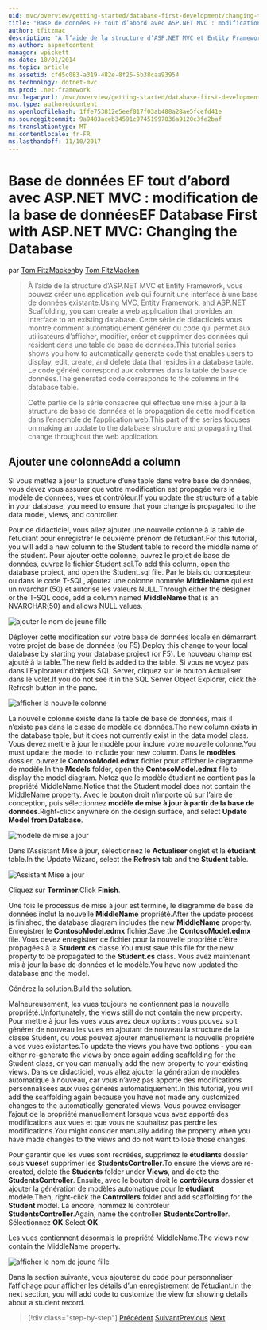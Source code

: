 ```yaml
---
uid: mvc/overview/getting-started/database-first-development/changing-the-database
title: "Base de données EF tout d’abord avec ASP.NET MVC : modification de la base de données | Documents Microsoft"
author: tfitzmac
description: "À l’aide de la structure d’ASP.NET MVC et Entity Framework, vous pouvez créer une application web qui fournit une interface à une base de données existante. Ce didacticiel seri..."
ms.author: aspnetcontent
manager: wpickett
ms.date: 10/01/2014
ms.topic: article
ms.assetid: cfd5c083-a319-482e-8f25-5b38caa93954
ms.technology: dotnet-mvc
ms.prod: .net-framework
msc.legacyurl: /mvc/overview/getting-started/database-first-development/changing-the-database
msc.type: authoredcontent
ms.openlocfilehash: 1ffe753812e5eef817f03ab488a28ae5fcefd41e
ms.sourcegitcommit: 9a9483aceb34591c97451997036a9120c3fe2baf
ms.translationtype: MT
ms.contentlocale: fr-FR
ms.lasthandoff: 11/10/2017
---
```

<a name="ef-database-first-with-aspnet-mvc-changing-the-database"></a><span data-ttu-id="1be24-104">Base de données EF tout d’abord avec ASP.NET MVC : modification de la base de données</span><span class="sxs-lookup"><span data-stu-id="1be24-104">EF Database First with ASP.NET MVC: Changing the Database</span></span>
====================
<span data-ttu-id="1be24-105">par [Tom FitzMacken](https://github.com/tfitzmac)</span><span class="sxs-lookup"><span data-stu-id="1be24-105">by [Tom FitzMacken](https://github.com/tfitzmac)</span></span>

> <span data-ttu-id="1be24-106">À l’aide de la structure d’ASP.NET MVC et Entity Framework, vous pouvez créer une application web qui fournit une interface à une base de données existante.</span><span class="sxs-lookup"><span data-stu-id="1be24-106">Using MVC, Entity Framework, and ASP.NET Scaffolding, you can create a web application that provides an interface to an existing database.</span></span> <span data-ttu-id="1be24-107">Cette série de didacticiels vous montre comment automatiquement générer du code qui permet aux utilisateurs d’afficher, modifier, créer et supprimer des données qui résident dans une table de base de données.</span><span class="sxs-lookup"><span data-stu-id="1be24-107">This tutorial series shows you how to automatically generate code that enables users to display, edit, create, and delete data that resides in a database table.</span></span> <span data-ttu-id="1be24-108">Le code généré correspond aux colonnes dans la table de base de données.</span><span class="sxs-lookup"><span data-stu-id="1be24-108">The generated code corresponds to the columns in the database table.</span></span>
> 
> <span data-ttu-id="1be24-109">Cette partie de la série consacrée qui effectue une mise à jour à la structure de base de données et la propagation de cette modification dans l’ensemble de l’application web.</span><span class="sxs-lookup"><span data-stu-id="1be24-109">This part of the series focuses on making an update to the database structure and propagating that change throughout the web application.</span></span>


## <a name="add-a-column"></a><span data-ttu-id="1be24-110">Ajouter une colonne</span><span class="sxs-lookup"><span data-stu-id="1be24-110">Add a column</span></span>

<span data-ttu-id="1be24-111">Si vous mettez à jour la structure d’une table dans votre base de données, vous devez vous assurer que votre modification est propagée vers le modèle de données, vues et contrôleur.</span><span class="sxs-lookup"><span data-stu-id="1be24-111">If you update the structure of a table in your database, you need to ensure that your change is propagated to the data model, views, and controller.</span></span>

<span data-ttu-id="1be24-112">Pour ce didacticiel, vous allez ajouter une nouvelle colonne à la table de l’étudiant pour enregistrer le deuxième prénom de l’étudiant.</span><span class="sxs-lookup"><span data-stu-id="1be24-112">For this tutorial, you will add a new column to the Student table to record the middle name of the student.</span></span> <span data-ttu-id="1be24-113">Pour ajouter cette colonne, ouvrez le projet de base de données, ouvrez le fichier Student.sql.</span><span class="sxs-lookup"><span data-stu-id="1be24-113">To add this column, open the database project, and open the Student.sql file.</span></span> <span data-ttu-id="1be24-114">Par le biais du concepteur ou dans le code T-SQL, ajoutez une colonne nommée **MiddleName** qui est un nvarchar (50) et autorise les valeurs NULL.</span><span class="sxs-lookup"><span data-stu-id="1be24-114">Through either the designer or the T-SQL code, add a column named **MiddleName** that is an NVARCHAR(50) and allows NULL values.</span></span>

![ajouter le nom de jeune fille](changing-the-database/_static/image1.png)

<span data-ttu-id="1be24-116">Déployer cette modification sur votre base de données locale en démarrant votre projet de base de données (ou F5).</span><span class="sxs-lookup"><span data-stu-id="1be24-116">Deploy this change to your local database by starting your database project (or F5).</span></span> <span data-ttu-id="1be24-117">Le nouveau champ est ajouté à la table.</span><span class="sxs-lookup"><span data-stu-id="1be24-117">The new field is added to the table.</span></span> <span data-ttu-id="1be24-118">Si vous ne voyez pas dans l’Explorateur d’objets SQL Server, cliquez sur le bouton Actualiser dans le volet.</span><span class="sxs-lookup"><span data-stu-id="1be24-118">If you do not see it in the SQL Server Object Explorer, click the Refresh button in the pane.</span></span>

![afficher la nouvelle colonne](changing-the-database/_static/image2.png)

<span data-ttu-id="1be24-120">La nouvelle colonne existe dans la table de base de données, mais il n’existe pas dans la classe de modèle de données.</span><span class="sxs-lookup"><span data-stu-id="1be24-120">The new column exists in the database table, but it does not currently exist in the data model class.</span></span> <span data-ttu-id="1be24-121">Vous devez mettre à jour le modèle pour inclure votre nouvelle colonne.</span><span class="sxs-lookup"><span data-stu-id="1be24-121">You must update the model to include your new column.</span></span> <span data-ttu-id="1be24-122">Dans le **modèles** dossier, ouvrez le **ContosoModel.edmx** fichier pour afficher le diagramme de modèle.</span><span class="sxs-lookup"><span data-stu-id="1be24-122">In the **Models** folder, open the **ContosoModel.edmx** file to display the model diagram.</span></span> <span data-ttu-id="1be24-123">Notez que le modèle étudiant ne contient pas la propriété MiddleName.</span><span class="sxs-lookup"><span data-stu-id="1be24-123">Notice that the Student model does not contain the MiddleName property.</span></span> <span data-ttu-id="1be24-124">Avec le bouton droit n’importe où sur l’aire de conception, puis sélectionnez **modèle de mise à jour à partir de la base de données**.</span><span class="sxs-lookup"><span data-stu-id="1be24-124">Right-click anywhere on the design surface, and select **Update Model from Database**.</span></span>

![modèle de mise à jour](changing-the-database/_static/image3.png)

<span data-ttu-id="1be24-126">Dans l’Assistant Mise à jour, sélectionnez le **Actualiser** onglet et la **étudiant** table.</span><span class="sxs-lookup"><span data-stu-id="1be24-126">In the Update Wizard, select the **Refresh** tab and the **Student** table.</span></span>

![Assistant Mise à jour](changing-the-database/_static/image4.png)

<span data-ttu-id="1be24-128">Cliquez sur **Terminer**.</span><span class="sxs-lookup"><span data-stu-id="1be24-128">Click **Finish**.</span></span>

<span data-ttu-id="1be24-129">Une fois le processus de mise à jour est terminé, le diagramme de base de données inclut la nouvelle **MiddleName** propriété.</span><span class="sxs-lookup"><span data-stu-id="1be24-129">After the update process is finished, the database diagram includes the new **MiddleName** property.</span></span> <span data-ttu-id="1be24-130">Enregistrer le **ContosoModel.edmx** fichier.</span><span class="sxs-lookup"><span data-stu-id="1be24-130">Save the **ContosoModel.edmx** file.</span></span> <span data-ttu-id="1be24-131">Vous devez enregistrer ce fichier pour la nouvelle propriété d’être propagées à la **Student.cs** classe.</span><span class="sxs-lookup"><span data-stu-id="1be24-131">You must save this file for the new property to be propagated to the **Student.cs** class.</span></span> <span data-ttu-id="1be24-132">Vous avez maintenant mis à jour la base de données et le modèle.</span><span class="sxs-lookup"><span data-stu-id="1be24-132">You have now updated the database and the model.</span></span>

<span data-ttu-id="1be24-133">Générez la solution.</span><span class="sxs-lookup"><span data-stu-id="1be24-133">Build the solution.</span></span>

<span data-ttu-id="1be24-134">Malheureusement, les vues toujours ne contiennent pas la nouvelle propriété.</span><span class="sxs-lookup"><span data-stu-id="1be24-134">Unfortunately, the views still do not contain the new property.</span></span> <span data-ttu-id="1be24-135">Pour mettre à jour les vues vous avez deux options : vous pouvez soit générer de nouveau les vues en ajoutant de nouveau la structure de la classe Student, ou vous pouvez ajouter manuellement la nouvelle propriété à vos vues existantes.</span><span class="sxs-lookup"><span data-stu-id="1be24-135">To update the views you have two options - you can either re-generate the views by once again adding scaffolding for the Student class, or you can manually add the new property to your existing views.</span></span> <span data-ttu-id="1be24-136">Dans ce didacticiel, vous allez ajouter la génération de modèles automatique à nouveau, car vous n’avez pas apporté des modifications personnalisées aux vues générés automatiquement.</span><span class="sxs-lookup"><span data-stu-id="1be24-136">In this tutorial, you will add the scaffolding again because you have not made any customized changes to the automatically-generated views.</span></span> <span data-ttu-id="1be24-137">Vous pouvez envisager l’ajout de la propriété manuellement lorsque vous avez apporté des modifications aux vues et que vous ne souhaitez pas perdre les modifications.</span><span class="sxs-lookup"><span data-stu-id="1be24-137">You might consider manually adding the property when you have made changes to the views and do not want to lose those changes.</span></span>

<span data-ttu-id="1be24-138">Pour garantir que les vues sont recréées, supprimez le **étudiants** dossier sous **vues**et supprimer les **StudentsController**.</span><span class="sxs-lookup"><span data-stu-id="1be24-138">To ensure the views are re-created, delete the **Students** folder under **Views**, and delete the **StudentsController**.</span></span> <span data-ttu-id="1be24-139">Ensuite, avec le bouton droit le **contrôleurs** dossier et ajouter la génération de modèles automatique pour le **étudiant** modèle.</span><span class="sxs-lookup"><span data-stu-id="1be24-139">Then, right-click the **Controllers** folder and add scaffolding for the **Student** model.</span></span> <span data-ttu-id="1be24-140">Là encore, nommez le contrôleur **StudentsController**.</span><span class="sxs-lookup"><span data-stu-id="1be24-140">Again, name the controller **StudentsController**.</span></span> <span data-ttu-id="1be24-141">Sélectionnez **OK**.</span><span class="sxs-lookup"><span data-stu-id="1be24-141">Select **OK**.</span></span>

<span data-ttu-id="1be24-142">Les vues contiennent désormais la propriété MiddleName.</span><span class="sxs-lookup"><span data-stu-id="1be24-142">The views now contain the MiddleName property.</span></span>

![afficher le nom de jeune fille](changing-the-database/_static/image5.png)

<span data-ttu-id="1be24-144">Dans la section suivante, vous ajouterez du code pour personnaliser l’affichage pour afficher les détails d’un enregistrement de l’étudiant.</span><span class="sxs-lookup"><span data-stu-id="1be24-144">In the next section, you will add code to customize the view for showing details about a student record.</span></span>

>[!div class="step-by-step"]
<span data-ttu-id="1be24-145">[Précédent](generating-views.md)
[Suivant](customizing-a-view.md)</span><span class="sxs-lookup"><span data-stu-id="1be24-145">[Previous](generating-views.md)
[Next](customizing-a-view.md)</span></span>
